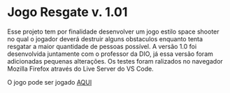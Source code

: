 # Jogo Resgate  v. 1.01

Esse projeto tem por finalidade desenvolver um jogo estilo space shooter no qual o jogador deverá destruir alguns obstaculos enquanto tenta resgatar a maior quantidade de pessoas possível. A versão 1.0 foi desenvolvida juntamente com o professor da DIO, já essa versão foram adicionadas pequenas alterações. Os testes foram ralizados no navegador Mozilla Firefox através do Live Server do VS Code.



O jogo pode ser jogado [AQUI](https://igor-wolf.github.io/JogoResgate/)

